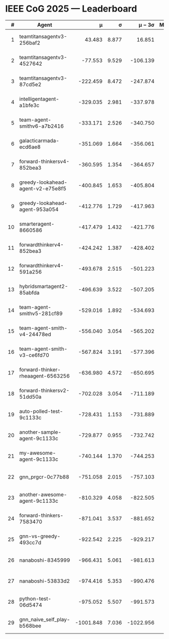 # IEEE CoG 2025 — Leaderboard

| # | Agent | μ | σ | μ − 3σ | Matches | Updated |
|---:|---|---:|---:|---:|---:|---|
| 1 | teamtitansagentv3-256baf2 | 43.483 | 8.877 | 16.851 | 20616 | 2025-08-24 22:14 |
| 2 | teamtitansagentv3-4527642 | -77.553 | 9.529 | -106.139 | 20150 | 2025-08-24 22:14 |
| 3 | teamtitansagentv3-87cd5e2 | -222.459 | 8.472 | -247.874 | 21106 | 2025-08-24 22:14 |
| 4 | intelligentagent-a1bfe3c | -329.035 | 2.981 | -337.978 | 16968 | 2025-08-24 22:14 |
| 5 | team-agent-smithv6-a7b2416 | -333.171 | 2.526 | -340.750 | 20020 | 2025-08-24 22:14 |
| 6 | galacticarmada-ecd6ae8 | -351.069 | 1.664 | -356.061 | 18860 | 2025-08-24 22:14 |
| 7 | forward-thinkersv4-852bea3 | -360.595 | 1.354 | -364.657 | 16273 | 2025-08-24 22:14 |
| 8 | greedy-lookahead-agent-v2-e75e8f5 | -400.845 | 1.653 | -405.804 | 20620 | 2025-08-24 22:14 |
| 9 | greedy-lookahead-agent-953a054 | -412.776 | 1.729 | -417.963 | 18460 | 2025-08-24 22:14 |
| 10 | smarteragent-8660586 | -417.479 | 1.432 | -421.776 | 16910 | 2025-08-24 22:14 |
| 11 | forwardthinkerv4-852bea3 | -424.242 | 1.387 | -428.402 | 16857 | 2025-08-24 22:14 |
| 12 | forwardthinkerv4-591a256 | -493.678 | 2.515 | -501.223 | 16535 | 2025-08-24 22:14 |
| 13 | hybridsmartagent2-85abfda | -496.639 | 3.522 | -507.205 | 16621 | 2025-08-24 22:14 |
| 14 | team-agent-smithv5-281cf89 | -529.016 | 1.892 | -534.693 | 19460 | 2025-08-24 22:14 |
| 15 | team-agent-smith-v4-24478ed | -556.040 | 3.054 | -565.202 | 20276 | 2025-08-24 22:14 |
| 16 | team-agent-smith-v3-ce6fd70 | -567.824 | 3.191 | -577.396 | 20616 | 2025-08-24 22:14 |
| 17 | forward-thinker-rheaagent-6563256 | -636.980 | 4.572 | -650.695 | 18978 | 2025-08-24 22:14 |
| 18 | forward-thinkersv2-51dd50a | -702.028 | 3.054 | -711.189 | 19538 | 2025-08-24 22:14 |
| 19 | auto-polled-test-9c1133c | -728.431 | 1.153 | -731.889 | 20640 | 2025-08-24 22:14 |
| 20 | another-sample-agent-9c1133c | -729.877 | 0.955 | -732.742 | 20280 | 2025-08-24 22:14 |
| 21 | my-awesome-agent-9c1133c | -740.144 | 1.370 | -744.253 | 20280 | 2025-08-24 22:14 |
| 22 | gnn_prgcr-0c77b88 | -751.058 | 2.015 | -757.103 | 17700 | 2025-08-24 22:14 |
| 23 | another-awesome-agent-9c1133c | -810.329 | 4.058 | -822.505 | 21360 | 2025-08-24 22:14 |
| 24 | forward-thinkers-7583470 | -871.041 | 3.537 | -881.652 | 18400 | 2025-08-24 22:14 |
| 25 | gnn-vs-greedy-493cc7d | -922.542 | 2.225 | -929.217 | 15620 | 2025-08-24 22:14 |
| 26 | nanaboshi-8345999 | -966.431 | 5.061 | -981.613 | 16330 | 2025-08-24 22:14 |
| 27 | nanaboshi-53833d2 | -974.416 | 5.353 | -990.476 | 15580 | 2025-08-24 22:14 |
| 28 | python-test-06d5474 | -975.052 | 5.507 | -991.573 | 16090 | 2025-08-24 22:14 |
| 29 | gnn_naive_self_play-b568bee | -1001.848 | 7.036 | -1022.956 | 16080 | 2025-08-24 22:14 |

